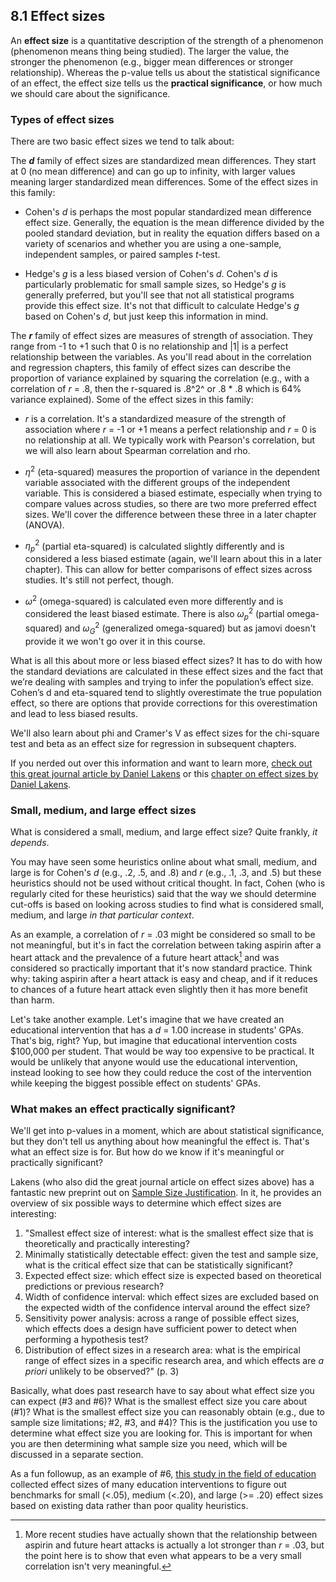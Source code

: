 ## 8.1 Effect sizes

An **effect size** is a quantitative description of the strength of a phenomenon (phenomenon means thing being studied). The larger the value, the stronger the phenomenon (e.g., bigger mean differences or stronger relationship). Whereas the p-value tells us about the statistical significance of an effect, the effect size tells us the **practical significance**, or how much we should care about the significance.

### Types of effect sizes

There are two basic effect sizes we tend to talk about:

The ***d*** family of effect sizes are standardized mean differences. They start at 0 (no mean difference) and can go up to infinity, with larger values meaning larger standardized mean differences. Some of the effect sizes in this family:

-   Cohen's *d* is perhaps the most popular standardized mean difference effect size. Generally, the equation is the mean difference divided by the pooled standard deviation, but in reality the equation differs based on a variety of scenarios and whether you are using a one-sample, independent samples, or paired samples *t*-test.

-   Hedge's *g* is a less biased version of Cohen's *d*. Cohen's *d* is particularly problematic for small sample sizes, so Hedge's *g* is generally preferred, but you'll see that not all statistical programs provide this effect size. It's not that difficult to calculate Hedge's *g* based on Cohen's *d*, but just keep this information in mind.

The ***r*** family of effect sizes are measures of strength of association. They range from -1 to +1 such that 0 is no relationship and |1| is a perfect relationship between the variables. As you'll read about in the correlation and regression chapters, this family of effect sizes can describe the proportion of variance explained by squaring the correlation (e.g., with a correlation of *r* = .8, then the r-squared is .8^2^ or .8 \* .8 which is 64% variance explained). Some of the effect sizes in this family:

-   *r* is a correlation. It's a standardized measure of the strength of association where *r* = -1 or +1 means a perfect relationship and *r* = 0 is no relationship at all. We typically work with Pearson's correlation, but we will also learn about Spearman correlation and rho.

-   $\eta^2$ (eta-squared) measures the proportion of variance in the dependent variable associated with the different groups of the independent variable. This is considered a biased estimate, especially when trying to compare values across studies, so there are two more preferred effect sizes. We'll cover the difference between these three in a later chapter (ANOVA).

-   $\eta^2_p$ (partial eta-squared) is calculated slightly differently and is considered a less biased estimate (again, we'll learn about this in a later chapter). This can allow for better comparisons of effect sizes across studies. It's still not perfect, though.

-   $\omega^2$ (omega-squared) is calculated even more differently and is considered the least biased estimate. There is also $\omega^2_p$ (partial omega-squared) and $\omega^2_G$ (generalized omega-squared) but as jamovi doesn't provide it we won't go over it in this course.

<div class="info">
<p>What is all this about more or less biased effect sizes? It has to do
with how the standard deviations are calculated in these effect sizes
and the fact that we’re dealing with samples and trying to infer the
population’s effect size. Cohen’s d and eta-squared tend to slightly
overestimate the true population effect, so there are options that
provide corrections for this overestimation and lead to less biased
results.</p>
</div>

We'll also learn about phi and Cramer's V as effect sizes for the chi-square test and beta as an effect size for regression in subsequent chapters. 

If you nerded out over this information and want to learn more, [check out this great journal article by Daniel Lakens](https://www.frontiersin.org/articles/10.3389/fpsyg.2013.00863/full) or this [chapter on effect sizes by Daniel Lakens](https://lakens.github.io/statistical_inferences/06-effectsize.html).

### Small, medium, and large effect sizes

What is considered a small, medium, and large effect size? Quite frankly, *it depends*.

You may have seen some heuristics online about what small, medium, and large is for Cohen's *d* (e.g., .2, .5, and .8) and *r* (e.g., .1, .3, and .5) but these heuristics should not be used without critical thought. In fact, Cohen (who is regularly cited for these heuristics) said that the way we should determine cut-offs is based on looking across studies to find what is considered small, medium, and large *in that particular context*.

As an example, a correlation of *r* = .03 might be considered so small to be not meaningful, but it's in fact the correlation between taking aspirin after a heart attack and the prevalence of a future heart attack[^05.1-effect-sizes-1] and was considered so practically important that it's now standard practice. Think why: taking aspirin after a heart attack is easy and cheap, and if it reduces to chances of a future heart attack even slightly then it has more benefit than harm.

[^05.1-effect-sizes-1]: More recent studies have actually shown that the relationship between aspirin and future heart attacks is actually a lot stronger than *r* = .03, but the point here is to show that even what appears to be a very small correlation isn't very meaningful.

Let's take another example. Let's imagine that we have created an educational intervention that has a *d* = 1.00 increase in students' GPAs. That's big, right? Yup, but imagine that educational intervention costs \$100,000 per student. That would be way too expensive to be practical. It would be unlikely that anyone would use the educational intervention, instead looking to see how they could reduce the cost of the intervention while keeping the biggest possible effect on students' GPAs.

### What makes an effect practically significant?

We'll get into p-values in a moment, which are about statistical significance, but they don't tell us anything about how meaningful the effect is. That's what an effect size is for. But how do we know if it's meaningful or practically significant?

Lakens (who also did the great journal article on effect sizes above) has a fantastic new preprint out on [Sample Size Justification](https://psyarxiv.com/9d3yf/). In it, he provides an overview of six possible ways to determine which effect sizes are interesting:

1.  "Smallest effect size of interest: what is the smallest effect size that is theoretically and practically interesting?
2.  Minimally statistically detectable effect: given the test and sample size, what is the critical effect size that can be statistically significant?
3.  Expected effect size: which effect size is expected based on theoretical predictions or previous research?
4.  Width of confidence interval: which effect sizes are excluded based on the expected width of the confidence interval around the effect size?
5.  Sensitivity power analysis: across a range of possible effect sizes, which effects does a design have sufficient power to detect when performing a hypothesis test?
6.  Distribution of effect sizes in a research area: what is the empirical range of effect sizes in a specific research area, and which effects are *a priori* unlikely to be observed?" (p. 3)

Basically, what does past research have to say about what effect size you can expect (#3 and #6)? What is the smallest effect size you care about (#1)? What is the smallest effect size you can reasonably obtain (e.g., due to sample size limitations; #2, #3, and #4)? This is the justification you use to determine what effect size you are looking for. This is important for when you are then determining what sample size you need, which will be discussed in a separate section.

As a fun followup, as an example of #6, [this study in the field of education](https://journals.sagepub.com/stoken/default+domain/U7HVJPIXFWBBWQDKMGXT/full) collected effect sizes of many education interventions to figure out benchmarks for small (\<.05), medium (\<.20), and large (\>= .20) effect sizes based on existing data rather than poor quality heuristics.
